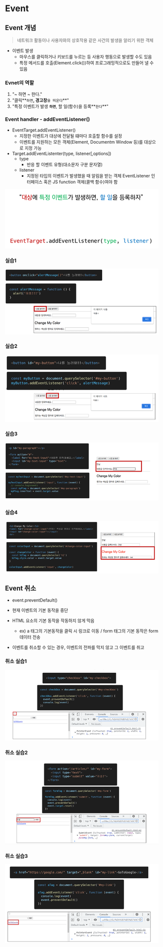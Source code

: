 # Event

## Event 개념

> 네트워크 활동이나 사용자와의 상호작용 같은 사건의 발생을 알리기 위한 객체

- 이벤트 발생
  - 마우스를 클릭하거나 키보드를 누르는 등 사용자 행동으로 발생할 수도 있음
  - 특정 메서드를 호출(Element.click())하여 프로그래밍적으로도 만들어 낼 수 있음

### Evnet의 역할

1. "~ 하면 ~ 한다."
2. "클릭**`하면`**, 경고창**`을 띄운다`**"
3. "특정 이벤트가 발생 **`하면`**, 할 일(함수)을 등록**`한다`**"

### Event handler - addEventListener()

- EventTarget.addEventListener()
  - 지정한 이벤트가 대상에 전달될 떄마다 호출할 함수를 설정
  - 이벤트를 지원하는 모든 객체(Element, Documentm Window 등)를 대상으로 지정 가능
- Target.addEventListenter(type, listener[,options])
  - type
    - 반응 할 이벤트 유형(대소문자 구분 문자열)
  - listener
    - 지정된 타입의 이벤트가 발생했을 때 알림을 받는 객체 
      EventListener 인터페이스 혹은 JS function 객체(콜백 함수)여야 함

![image-20230201235109071](assets/image-20230201235109071.png)

### 실습1

![image-20230201235155772](assets/image-20230201235155772.png)

### 실습2

![image-20230201235221096](assets/image-20230201235221096.png)

### 실습3

![image-20230201235245681](assets/image-20230201235245681.png)

### 실습4

![image-20230201235309525](assets/image-20230201235309525.png)

## Event 취소

- event.preventDefault()

- 현재 이벤트의 기본 동작을 중단
- HTML 요소의 기본 동작을 작동하지 않게 막음
  - ex) a 태그의 기본동작을 클릭 시 링크로 이동 / form 태그의 기본 동작은 form 데이터 전송
- 이벤트를 취소할 수 있는 경우, 이벤트의 전파를 막지 않고 그 이벤트를 취고



### 취소 실습1

![image-20230201235539577](assets/image-20230201235539577.png)

### 취소 실습2

![image-20230201235621736](assets/image-20230201235621736.png)

### 취소 실습3

![image-20230201235710208](assets/image-20230201235710208.png)
